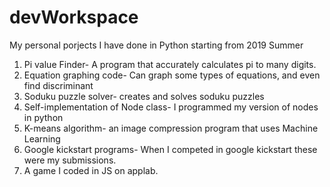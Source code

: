 # devWorkspace
My personal porjects I have done in Python starting from 2019 Summer
1. Pi value Finder- A program that accurately calculates pi to many digits.
2. Equation graphing code- Can graph some types of equations, and even find discriminant
3. Soduku puzzle solver- creates and solves soduku puzzles
4. Self-implementation of Node class- I programmed my version of nodes in python
5. K-means algorithm- an image compression program that uses Machine Learning
6. Google kickstart programs- When I competed in google kickstart these were my submissions.
7. A game I coded in JS on applab.
